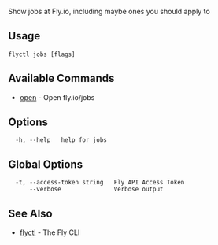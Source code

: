 Show jobs at Fly.io, including maybe ones you should apply to

## Usage
~~~
flyctl jobs [flags]
~~~

## Available Commands
* [open](/docs/flyctl/jobs-open/)	 - Open fly.io/jobs

## Options

~~~
  -h, --help   help for jobs
~~~

## Global Options

~~~
  -t, --access-token string   Fly API Access Token
      --verbose               Verbose output
~~~

## See Also

* [flyctl](/docs/flyctl/help/)	 - The Fly CLI

